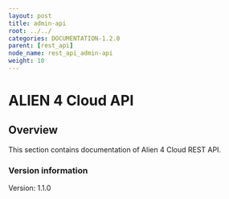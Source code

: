 ```yaml
---
layout: post
title: admin-api
root: ../../
categories: DOCUMENTATION-1.2.0
parent: [rest_api]
node_name: rest_api_admin-api
weight: 10
---
```


# ALIEN 4 Cloud API

## Overview
This section contains documentation of Alien 4 Cloud REST API.

### Version information
Version: 1.1.0

